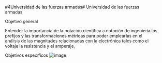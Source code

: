 #4Universidad de las fuerzas armadas#
                                 Universidad de las fuerzas armadas

Objetivo general

Entender la importancia de la notación científica a notación de ingeniería los prefijos y las transformaciones métricas para poder emplearlas en el análisis de las magnitudes relacionadas con la electrónica tales como el voltaje la resistencia y el amperaje, 

Objetivos específicos 
![image](https://user-images.githubusercontent.com/116814386/200975085-14c78b1e-3ee7-4246-8ac2-a8025d2c806a.png)





